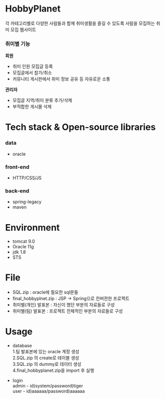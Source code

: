 # HobbyPlanet
각 카테고리별로 다양한 사람들과 함께 취미생활을 즐길 수 있도록 사람을 모집하는 취미 모집 웹사이트

### 취미별 기능
**회원**
- 취미 인원 모집글 등록
- 모집글에서 참가/취소
- 커뮤니티 게시판에서 취미 정보 공유 등 자유로운 소통

**관리자**
- 모집글 지역/취미 분류 추가/삭제
- 부적합한 게시물 삭제
# Tech stack & Open-source libraries

### data
- oracle

### front-end
- HTTP/CSS/JS

### back-end
- spring-legacy
- maven

# Environment
- tomcat 9.0
- Oracle 11g
- jdk 1.8
- STS

# File
- SQL.zip : oracle에 필요한 sql문들<br>
- final_hobbyplnet.zip : JSP -> Spring으로 컨버젼한 프로젝트<br>
- 취미별(개인) 발표본 : 자신이 했던 부분의 자료들로 구성<br>
- 취미별(팀) 발표본 : 프로젝트 전체적인 부분의 자료들로 구성

# Usage
- database <br>
1.팀 발표본에 있는 oracle 계정 생성<br>
2.SQL.zip 의 create로 테이블 생성<br>
3.SQL.zip 의 dummy로 데이터 생성<br>
4.final_hobbyplanet.zip을 import 후 실행<br>

- login <br>
admin - id)system/password)tiger<br>
user - id)aaaaaa/password)aaaaaa
